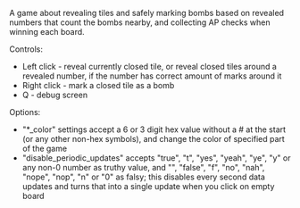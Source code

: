 A game about revealing tiles and safely marking bombs based on revealed numbers that count the bombs nearby, and collecting AP checks when winning each board.

Controls:
- Left click - reveal currently closed tile, or reveal closed tiles around a revealed number, if the number has correct amount of marks around it
- Right click - mark a closed tile as a bomb
- Q - debug screen

Options:
- "*_color" settings accept a 6 or 3 digit hex value without a # at the start (or any other non-hex symbols), and change the color of specified part of the game
- "disable_periodic_updates" accepts "true", "t", "yes", "yeah", "ye", "y" or any non-0 number as truthy value, and "", "false", "f", "no", "nah", "nope", "nop", "n" or "0" as falsy; this disables every second data updates and turns that into a single update when you click on empty board

